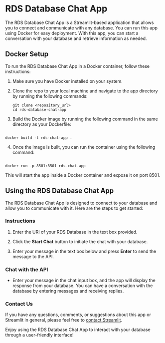 # RDS Database Chat App

The RDS Database Chat App is a Streamlit-based application that allows you to connect and communicate with any database. You can run this app using Docker for easy deployment. With this app, you can start a conversation with your database and retrieve information as needed.

## Docker Setup

To run the RDS Database Chat App in a Docker container, follow these instructions:

1. Make sure you have Docker installed on your system.

2. Clone the repo to your local machine and navigate to the app directory by running the following commands:

   ```shell
   git clone <repository_url>
   cd rds-database-chat-app

   ```

3. Build the Docker image by running the following command in the same directory as your Dockerfile:

```shell

docker build -t rds-chat-app .

```

4. Once the image is built, you can run the container using the following command:

```shell

docker run -p 8501:8501 rds-chat-app

```

This will start the app inside a Docker container and expose it on port 8501.

## Using the RDS Database Chat App

The RDS Database Chat App is designed to connect to your database and allow you to communicate with it. Here are the steps to get started:

### Instructions

1. Enter the URI of your RDS Database in the text box provided.

2. Click the **Start Chat** button to initiate the chat with your database.

3. Enter your message in the text box below and press **Enter** to send the message to the API.

### Chat with the API

- Enter your message in the chat input box, and the app will display the response from your database. You can have a conversation with the database by entering messages and receiving replies.

### Contact Us

If you have any questions, comments, or suggestions about this app or Streamlit in general, please feel free to [contact Streamlit](https://www.streamlit.io/contact-us).

Enjoy using the RDS Database Chat App to interact with your database through a user-friendly interface!
